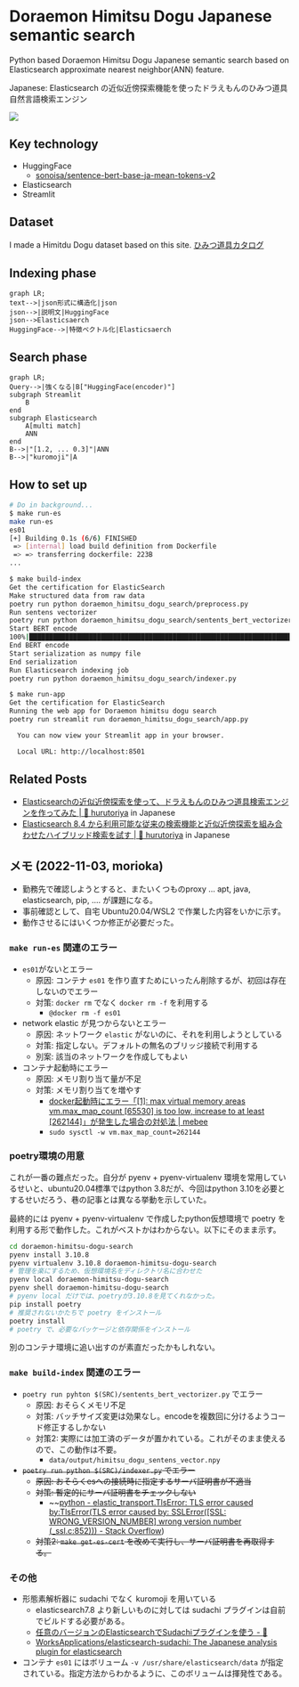 # Doraemon Himitsu Dogu Japanese semantic search

Python based Doraemon Himitsu Dogu Japanese semantic search based on Elasticsearch approximate nearest neighbor(ANN) feature.

Japanese: Elasticsearch の近似近傍探索機能を使ったドラえもんのひみつ道具自然言語検索エンジン

![](./docs/demo_v1.gif)

## Key technology

- HuggingFace
  - [sonoisa/sentence-bert-base-ja-mean-tokens-v2](https://huggingface.co/sonoisa/sentence-bert-base-ja-mean-tokens-v2)
- Elasticsearch
- Streamlit

## Dataset

I made a Himitdu Dogu dataset based on this site.
[ひみつ道具カタログ](https://www.tv-asahi.co.jp/doraemon/tool/a.html)

## Indexing phase

```mermaid
graph LR;
text-->|json形式に構造化|json
json-->|説明文|HuggingFace
json-->Elasticsaerch
HuggingFace-->|特徴ベクトル化|Elasticsaerch
```

## Search phase

```mermaid
graph LR;
Query-->|強くなる|B["HuggingFace(encoder)"]
subgraph Streamlit
    B
end
subgraph Elasticsearch
    A[multi match]
    ANN
end
B-->|"[1.2, ... 0.3]"|ANN
B-->|"kuromoji"|A
```

## How to set up

```bash
# Do in background...
$ make run-es
make run-es
es01
[+] Building 0.1s (6/6) FINISHED
 => [internal] load build definition from Dockerfile                                                                                                                           0.0s
 => => transferring dockerfile: 223B
...

$ make build-index
Get the certification for ElasticSearch
Make structured data from raw data
poetry run python doraemon_himitsu_dogu_search/preprocess.py
Run sentens vectorizer
poetry run python doraemon_himitsu_dogu_search/sentents_bert_vectorizer.py
Start BERT encode
100%|█████████████████████████████████████████████████████████████████████████████████████████████████████████████████████████████| 41/41 [03:02<00:00,  4.45s/it]
End BERT encode
Start serialization as numpy file
End serialization
Run Elasticsearch indexing job
poetry run python doraemon_himitsu_dogu_search/indexer.py

$ make run-app
Get the certification for ElasticSearch
Running the web app for Doraemon himitsu dogu search
poetry run streamlit run doraemon_himitsu_dogu_search/app.py

  You can now view your Streamlit app in your browser.

  Local URL: http://localhost:8501
```


## Related Posts

- [Elasticsearchの近似近傍探索を使って、ドラえもんのひみつ道具検索エンジンを作ってみた \| 🦅 hurutoriya](https://shunyaueta.com/posts/2022-10-23-2344/) in Japanese
- [Elasticsearch 8\.4 から利用可能な従来の検索機能と近似近傍探索を組み合わせたハイブリッド検索を試す \| 🦅 hurutoriya](https://shunyaueta.com/posts/2022-10-29-2337/) in Japanese

## メモ (2022-11-03, morioka)

- 勤務先で確認しようとすると、またいくつものproxy ... apt, java, elasticsearch, pip, .... が課題になる。
- 事前確認として、自宅 Ubuntu20.04/WSL2 で作業した内容をいかに示す。
- 動作させるにはいくつか修正が必要だった。

### `make run-es` 関連のエラー
- `es01`がないとエラー
  - 原因: コンテナ `es01` を作り直すためにいったん削除するが、初回は存在しないのでエラー
  - 対策: `docker rm` でなく `docker rm -f` を利用する
    -  `@docker rm -f es01` 
- network elastic が見つからないとエラー
  - 原因: ネットワーク `elastic` がないのに、それを利用しようとしている
  - 対策: 指定しない。デフォルトの無名のブリッジ接続で利用する
  - 別案: 該当のネットワークを作成してもよい
- コンテナ起動時にエラー
  - 原因: メモリ割り当て量が不足
  - 対策: メモリ割り当てを増やす
    - [docker起動時にエラー「[1]: max virtual memory areas vm.max_map_count [65530] is too low, increase to at least [262144]」が発生した場合の対処法 | mebee](https://mebee.info/2020/04/13/post-9135/)
    - `sudo sysctl -w vm.max_map_count=262144`

### poetry環境の用意

これが一番の難点だった。自分が pyenv + pyenv-virtualenv 環境を常用しているせいと、ubuntu20.04標準ではpython 3.8だが、今回はpython 3.10を必要とするせいだろう、巷の記事とは異なる挙動を示していた。

最終的には pyenv + pyenv-virtualenv で作成したpython仮想環境で poetry を利用する形で動作した。これがベストかはわからない。以下にそのまま示す。

```bash
cd doraemon-himitsu-dogu-search
pyenv install 3.10.8
pyenv virtualenv 3.10.8 doraemon-himitsu-dogu-search
# 管理を楽にするため、仮想環境名をディレクトリ名に合わせた
pyenv local doraemon-himitsu-dogu-search
pyenv shell doraemon-himitsu-dogu-search
# pyenv local だけでは、poetryが3.10.8を見てくれなかった。
pip install poetry
# 推奨されないかたちで poetry をインストール
poetry install
# poetry で、必要なパッケージと依存関係をインストール
```

別のコンテナ環境に追い出すのが素直だったかもしれない。

### `make build-index` 関連のエラー
- `poetry run pyhton $(SRC)/sentents_bert_vectorizer.py` でエラー
  - 原因: おそらくメモリ不足
  - 対策: バッチサイズ変更は効果なし。encodeを複数回に分けるようコード修正するしかない
  - 対策2: 実際には加工済のデータが置かれている。これがそのまま使えるので、この動作は不要。
    - `data/output/himitsu_dogu_sentens_vector.npy` 
- ~~`poetry run python $(SRC)/indexer.py` でエラー~~
  - ~~原因: おそらくesへの接続時に指定するサーバ証明書が不適当~~
  - ~~対策: 暫定的にサーバ証明書をチェックしない~~
    - ~~[python - elastic_transport.TlsError: TLS error caused by:TlsError(TLS error caused by: SSLError([SSL: WRONG_VERSION_NUMBER] wrong version number (_ssl.c:852))) - Stack Overflow](https://stackoverflow.com/questions/71805911/elastic-transport-tlserror-tls-error-caused-bytlserrortls-error-caused-by-ss~~
))
  - ~~対策2: `make get-es-cert` を改めて実行し、サーバ証明書を再取得する。~~

### その他
- 形態素解析器に sudachi でなく kuromoji を用いている
  - elasticsearch7.8 より新しいものに対しては sudachi プラグインは自前でビルドする必要がある。
  - [任意のバージョンのElasticsearchでSudachiプラグインを使う - 🤖](https://kotaroooo0-dev.hatenablog.com/entry/elasticsearch712-sudachi)
  - [WorksApplications/elasticsearch-sudachi: The Japanese analysis plugin for elasticsearch](https://github.com/WorksApplications/elasticsearch-sudachi)
- コンテナ `es01` にはボリューム `-v /usr/share/elasticsearch/data` が指定されている。指定方法からわかるように、このボリュームは揮発性である。

